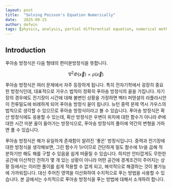```yaml
---
layout: post
title:  "Solving Poisson's Equation Numerically"
date:   2025-09-15 
author: defwin
tags: [physics, analysis, partial differential equation, numerical method]
---
```


## Introduction

푸아송 방정식은 다음 형태의 편미분방정식을 뜻합니다.

$$\displaystyle \nabla^2 \Phi(\vec{x}) = \rho(\vec{x})$$

푸아송 방정식은 여러 문제에서 자주 등장하게 됩니다. 특히 전자기학에서 굉장히 중요한 방정식인데, 대표적으로 가우스 법칙이 정확히 푸아송 방정식의 꼴을 가집니다. 자기장의 경우에도 전기장이 시간에 대해 불변인 상황을 가정하면 벡터 퍼텐셜의 라플라시안이 전류밀도에 비례하게 되어 푸아송 방정식 꼴이 됩니다. 뉴턴 중력 문제 역시 가우스의 법칙으로 생각할 수 있으므로 푸아송 방정식이라고 볼 수 있습니다. 푸아송 방정식은 확산 방정식에도 응용할 수 있는데, 확산 방정식은 우변이 위치에 대한 함수가 아니라 $\Phi$에 대한 시간 미분 꼴이 들어가는 방정식으로, 푸아송 방정식의 풀이에 약간의 변형을 가하면 풀 수 있습니다. 

푸아송 방정식은 해가 유일하게 존재함이 알려진 '좋은' 방정식입니다. 중력과 전기장에 대한 방정식을 생각해보면, 그린 함수가 $1/r$이므로 간단하게 밀도 함수에 $1/r$을 곱해 적분하기만 해도 해를 구할 수 있음을 쉽게 떠올릴 수 있습니다. 하지만 안타깝게도 무한한 공간에 이산적인 전하가 몇 개 있는 상황이 아니라 어떤 공간에 경계조건이 주어지는 상황 등에서는 이러한 풀이를 쉽게 적용할 수 없게 되고, 해석적으로 해결하는 것이 불가능에 가까워집니다. 대신 주어진 영역을 이산화하여 수치적으로 푸는 방법을 사용할 수 있습니다. 본 글에서는 수치적으로 푸아송 방정식을 푸는 방법에 대해서 소개하려 합니다.

## 
